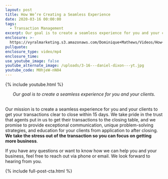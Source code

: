 ```yaml
---
layout: post
title: How We’re Creating a Seamless Experience
date: 2020-03-16 00:00:00
tags:
  - Transaction Management
excerpt: Our goal is to create a seamless experience for you and your clients.
enclosure: >-
  https://vyralmarketing.s3.amazonaws.com/Dominique+Mathews/Videos/How+Were+Creating+a+Seamless+Experience.mp4
pullquote:
enclosure_type: video/mp4
enclosure_time:
use_youtube_image: false
youtube_alternate_image: /uploads/3-16---daniel-dixon---yt.jpg
youtube_code: M0hjeW-nN04
---
```


{% include youtube.html %}

<center><em>Our goal is to create a seamless experience for you and your clients.</em></center>

<br>Our mission is to create a seamless experience for you and your clients to get your transactions clear to close within 15 days. We take pride in the trust that agents put in us to get their transactions to the closing table, and we promise to provide exceptional communication, unique problem-solving strategies, and education for your clients from application to after closing. **We take the stress out of the transaction so you can focus on getting more business**.

If you have any questions or want to know how we can help you and your business, feel free to reach out via phone or email. We look forward to hearing from you.

{% include full-post-cta.html %}